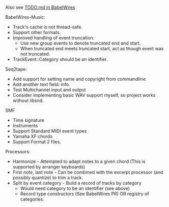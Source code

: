 Also see [TODO.md in BabelWires](https://github.com/Malcohol/BabelWires/blob/main/TODO.md)

BabelWires-Music:
* Track's cache is not thread-safe.
* Support other formats
* Improved handling of event truncation: 
  - Use new group events to denote truncated end and start. 
  - When truncated end meets truncated start, act as though event was not truncated.
* TrackEvent::Category should be an identifier.

Seq2tape:
* Add support for setting name and copyright from commandline.
* Add another text field: info.
* Test Multichannel input and output
* Consider implementing basic WAV support myself, so project works without libsnd.

SMF
* Time signature
* Instruments
* Support Standard MIDI event types
* Yamaha XF chords
* Support Format 2 files.

Processors:
* Harmonize - Attempted to adapt notes to a given chord (This is supported by arranger keyboards)
* First note, last note - Can be combined with the excerpt processor (and possibly quantize) to trim a track.
* Split by event category - Build a record of tracks by category
  - Would need category to be an identifier (see above)
  - Record type constructors (See BabelWires PR) OR registry of categories.
